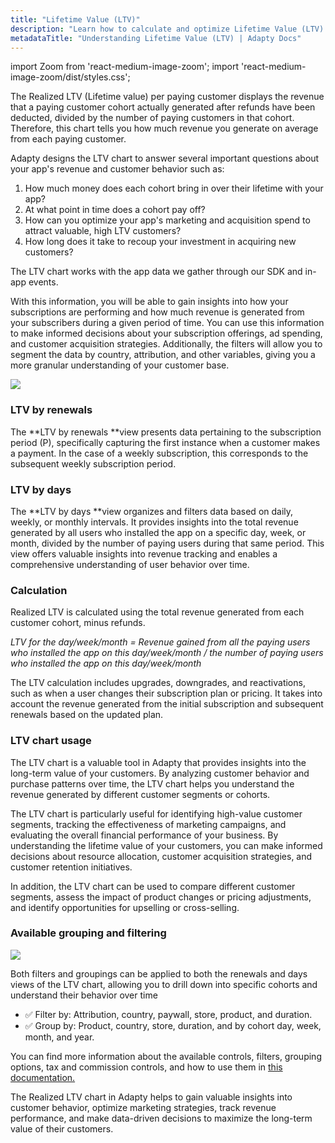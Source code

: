 ```yaml
---
title: "Lifetime Value (LTV)"
description: "Learn how to calculate and optimize Lifetime Value (LTV) in Adapty."
metadataTitle: "Understanding Lifetime Value (LTV) | Adapty Docs"
---
```


import Zoom from 'react-medium-image-zoom';
import 'react-medium-image-zoom/dist/styles.css';

The Realized LTV (Lifetime value) per paying customer displays the revenue that a paying customer cohort actually generated after refunds have been deducted, divided by the number of paying customers in that cohort. Therefore, this chart tells you how much revenue you generate on average from each paying customer.

Adapty designs the LTV chart to answer several important questions about your app's revenue and customer behavior such as:

1. How much money does each cohort bring in over their lifetime with your app?
2. At what point in time does a cohort pay off?
3. How can you optimize your app's marketing and acquisition spend to attract valuable, high LTV customers?
4. How long does it take to recoup your investment in acquiring new customers?

The LTV chart works with the app data we gather through our SDK and in-app events.

With this information, you will be able to gain insights into how your subscriptions are performing and how much revenue is generated from your subscribers during a given period of time. You can use this information to make informed decisions about your subscription offerings, ad spending, and customer acquisition strategies. Additionally, the filters will allow you to segment the data by country, attribution, and other variables, giving you a more granular understanding of your customer base.


<Zoom>
  <img src={require('./img/fd6b0af-new.gif').default}
  style={{
    border: '1px solid #727272', /* border width and color */
    width: '700px', /* image width */
    display: 'block', /* for alignment */
    margin: '0 auto' /* center alignment */
  }}
/>
</Zoom>





### LTV by renewals

The **LTV by renewals **view presents data pertaining to the subscription period (P), specifically capturing the first instance when a customer makes a payment. In the case of a weekly subscription, this corresponds to the subsequent weekly subscription period.

### LTV by days

The **LTV by days **view organizes and filters data based on daily, weekly, or monthly intervals. It provides insights into the total revenue generated by all users who installed the app on a specific day, week, or month, divided by the number of paying users during that same period. This view offers valuable insights into revenue tracking and enables a comprehensive understanding of user behavior over time.

### Calculation

Realized LTV is calculated using the total revenue generated from each customer cohort, minus refunds.

_LTV for the day/week/month = Revenue gained from all the paying users who installed the app on this day/week/month / the number of paying users who installed the app on this day/week/month_

The LTV calculation includes upgrades, downgrades, and reactivations, such as when a user changes their subscription plan or pricing. It takes into account the revenue generated from the initial subscription and subsequent renewals based on the updated plan.

### LTV chart usage

The LTV chart is a valuable tool in Adapty that provides insights into the long-term value of your customers. By analyzing customer behavior and purchase patterns over time, the LTV chart helps you understand the revenue generated by different customer segments or cohorts.

The LTV chart is particularly useful for identifying high-value customer segments, tracking the effectiveness of marketing campaigns, and evaluating the overall financial performance of your business. By understanding the lifetime value of your customers, you can make informed decisions about resource allocation, customer acquisition strategies, and customer retention initiatives.

In addition, the LTV chart can be used to compare different customer segments, assess the impact of product changes or pricing adjustments, and identify opportunities for upselling or cross-selling.

### Available grouping and filtering


<Zoom>
  <img src={require('./img/cf75633-Area2.gif').default}
  style={{
    border: '1px solid #727272', /* border width and color */
    width: '700px', /* image width */
    display: 'block', /* for alignment */
    margin: '0 auto' /* center alignment */
  }}
/>
</Zoom>





Both filters and groupings can be applied to both the renewals and days views of the LTV chart, allowing you to drill down into specific cohorts and understand their behavior over time

- ✅ Filter by: Attribution, country, paywall, store, product, and duration.
- ✅ Group by: Product, country, store, duration, and by cohort day, week, month, and year.

You can find more information about the available controls, filters, grouping options, tax and commission controls, and how to use them in [this documentation.](controls-filters-grouping-compare-proceeds)

The Realized LTV chart in Adapty helps to gain valuable insights into customer behavior, optimize marketing strategies, track revenue performance, and make data-driven decisions to maximize the long-term value of their customers.